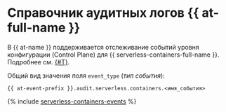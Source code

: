 # Справочник аудитных логов {{ at-full-name }}

В {{ at-name }} поддерживается отслеживание событий уровня конфигурации (Control Plane) для {{ serverless-containers-full-name }}. Подробнее см. [{#T}](../audit-trails/concepts/format.md).

Общий вид значения поля `event_type` (_тип события_):

```text
{{ at-event-prefix }}.audit.serverless.containers.<имя_события>
```

{% include [serverless-containers-events](../_includes/audit-trails/events/serverless-containers-events.md) %}